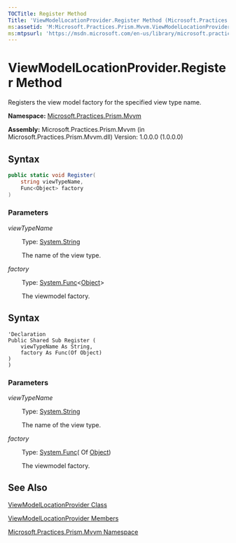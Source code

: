 ```yaml
---
TOCTitle: Register Method
Title: 'ViewModelLocationProvider.Register Method (Microsoft.Practices.Prism.Mvvm)'
ms:assetid: 'M:Microsoft.Practices.Prism.Mvvm.ViewModelLocationProvider.Register(System.String,System.Func{System.Object})'
ms:mtpsurl: 'https://msdn.microsoft.com/en-us/library/microsoft.practices.prism.mvvm.viewmodellocationprovider.register(v=pandp.50)'
---
```


# ViewModelLocationProvider.Register Method 

Registers the view model factory for the specified view type name.

**Namespace:** [Microsoft.Practices.Prism.Mvvm](https://msdn.microsoft.com/en-us/library/microsoft.practices.prism.mvvm(v=pandp.50))

**Assembly:** Microsoft.Practices.Prism.Mvvm (in Microsoft.Practices.Prism.Mvvm.dll) Version: 1.0.0.0 (1.0.0.0)

## Syntax
```C#
public static void Register(
	string viewTypeName,
	Func<Object> factory
)
```

### Parameters

*viewTypeName*

&nbsp;&nbsp;&nbsp;&nbsp;&nbsp;&nbsp;&nbsp;&nbsp;Type: [System.String](http://msdn.microsoft.com/en-us/library/s1wwdcbf)

&nbsp;&nbsp;&nbsp;&nbsp;&nbsp;&nbsp;&nbsp;&nbsp;The name of the view type.

*factory*  

&nbsp;&nbsp;&nbsp;&nbsp;&nbsp;&nbsp;&nbsp;&nbsp;Type: [System.Func](http://msdn.microsoft.com/en-us/library/bb534960)&lt;[Object](http://msdn.microsoft.com/en-us/library/e5kfa45b)&gt;

&nbsp;&nbsp;&nbsp;&nbsp;&nbsp;&nbsp;&nbsp;&nbsp;The viewmodel factory.

## Syntax

```VB
'Declaration
Public Shared Sub Register ( 
	viewTypeName As String,
	factory As Func(Of Object)
)
)
```

### Parameters

*viewTypeName*

&nbsp;&nbsp;&nbsp;&nbsp;&nbsp;&nbsp;&nbsp;&nbsp;Type: [System.String](http://msdn.microsoft.com/en-us/library/s1wwdcbf)

&nbsp;&nbsp;&nbsp;&nbsp;&nbsp;&nbsp;&nbsp;&nbsp;The name of the view type.

*factory*  

&nbsp;&nbsp;&nbsp;&nbsp;&nbsp;&nbsp;&nbsp;&nbsp;Type: [System.Func](http://msdn.microsoft.com/en-us/library/bb534960)( Of [Object](http://msdn.microsoft.com/en-us/library/e5kfa45b))

&nbsp;&nbsp;&nbsp;&nbsp;&nbsp;&nbsp;&nbsp;&nbsp;The viewmodel factory.

## See Also
[ViewModelLocationProvider Class](https://msdn.microsoft.com/en-us/library/microsoft.practices.prism.mvvm.viewmodellocationprovider(v=pandp.50))

[ViewModelLocationProvider Members](https://msdn.microsoft.com/en-us/library/microsoft.practices.prism.mvvm.viewmodellocationprovider_members(v=pandp.50))

[Microsoft.Practices.Prism.Mvvm Namespace](https://msdn.microsoft.com/en-us/library/microsoft.practices.prism.mvvm(v=pandp.50))
